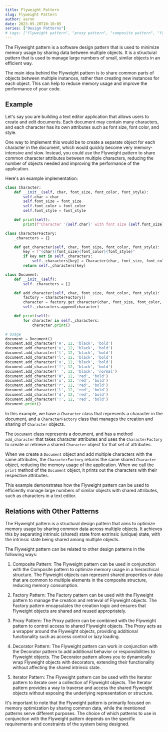 ```yaml
---
title: Flyweight Pattern
slug: Flyweight Pattern
author: aaron
date: 2023-05-20T10:10:05
series: ["Design Patterns"]
# tags: ["flyweight pattern", "proxy pattern", "composite pattern", "factory pattern", "decorator pattern", "iterator pattern"]
---
```



The Flyweight pattern is a software design pattern that is used to minimize memory usage by sharing data between multiple objects. It is a structural pattern that is used to manage large numbers of small, similar objects in an efficient way.

The main idea behind the Flyweight pattern is to share common parts of objects between multiple instances, rather than creating new instances for each object. This can help to reduce memory usage and improve the performance of your code.

## Example

Let's say you are building a text editor application that allows users to create and edit documents. Each document may contain many characters, and each character has its own attributes such as font size, font color, and style.

One way to implement this would be to create a separate object for each character in the document, which would quickly become very memory-intensive and slow. Instead, you could use the Flyweight pattern to share common character attributes between multiple characters, reducing the number of objects needed and improving the performance of the application.

Here's an example implementation:

```python
class Character:
    def __init__(self, char, font_size, font_color, font_style):
        self.char = char
        self.font_size = font_size
        self.font_color = font_color
        self.font_style = font_style

    def print(self):
        print(f"Character '{self.char}' with font size {self.font_size}, color {self.font_color} and style {self.font_style}")

class CharacterFactory:
    _characters = {}

    def get_character(self, char, font_size, font_color, font_style):
        key = f"{char}{font_size}{font_color}{font_style}"
        if key not in self._characters:
            self._characters[key] = Character(char, font_size, font_color, font_style)
        return self._characters[key]

class Document:
    def __init__(self):
        self._characters = []

    def add_character(self, char, font_size, font_color, font_style):
        factory = CharacterFactory()
        character = factory.get_character(char, font_size, font_color, font_style)
        self._characters.append(character)

    def print(self):
        for character in self._characters:
            character.print()

# Usage
document = Document()
document.add_character('H', 12, 'black', 'bold')
document.add_character('e', 12, 'black', 'bold')
document.add_character('l', 12, 'black', 'bold')
document.add_character('l', 12, 'black', 'bold')
document.add_character('o', 12, 'black', 'bold')
document.add_character('!', 12, 'black', 'bold')
document.add_character(' ', 12, 'black', 'normal')
document.add_character('W', 12, 'red', 'bold')
document.add_character('o', 12, 'red', 'bold')
document.add_character('r', 12, 'red', 'bold')
document.add_character('l', 12, 'red', 'bold')
document.add_character('d', 12, 'red', 'bold')
document.add_character('!', 12, 'red', 'bold')
document.print()
```

In this example, we have a `Character` class that represents a character in the document, and a `CharacterFactory` class that manages the creation and sharing of `Character` objects.

The `Document` class represents a document, and has a method `add_character` that takes character attributes and uses the `CharacterFactory` to create or retrieve a shared `Character` object for that set of attributes.

When we create a `Document` object and add multiple characters with the same attributes, the `CharacterFactory` returns the same shared `Character` object, reducing the memory usage of the application. When we call the `print` method of the `Document` object, it prints out the characters with their respective attributes.

This example demonstrates how the Flyweight pattern can be used to efficiently manage large numbers of similar objects with shared attributes, such as characters in a text editor.

## Relations with Other Patterns

The Flyweight pattern is a structural design pattern that aims to optimize memory usage by sharing common data across multiple objects. It achieves this by separating intrinsic (shared) state from extrinsic (unique) state, with the intrinsic state being shared among multiple objects.

The Flyweight pattern can be related to other design patterns in the following ways:

1. Composite Pattern: The Flyweight pattern can be used in conjunction with the Composite pattern to optimize memory usage in a hierarchical structure. The Flyweight objects can represent shared properties or data that are common to multiple elements in the composite structure, reducing memory consumption.

2. Factory Pattern: The Factory pattern can be used with the Flyweight pattern to manage the creation and retrieval of Flyweight objects. The Factory pattern encapsulates the creation logic and ensures that Flyweight objects are shared and reused appropriately.

3. Proxy Pattern: The Proxy pattern can be combined with the Flyweight pattern to control access to shared Flyweight objects. The Proxy acts as a wrapper around the Flyweight objects, providing additional functionality such as access control or lazy loading.

4. Decorator Pattern: The Flyweight pattern can work in conjunction with the Decorator pattern to add additional behavior or responsibilities to Flyweight objects. The Decorator pattern allows you to dynamically wrap Flyweight objects with decorators, extending their functionality without affecting the shared intrinsic state.

5. Iterator Pattern: The Flyweight pattern can be used with the Iterator pattern to iterate over a collection of Flyweight objects. The Iterator pattern provides a way to traverse and access the shared Flyweight objects without exposing the underlying representation or structure.

It's important to note that the Flyweight pattern is primarily focused on memory optimization by sharing common data, while the mentioned patterns serve different purposes. The choice of which patterns to use in conjunction with the Flyweight pattern depends on the specific requirements and constraints of the system being designed.